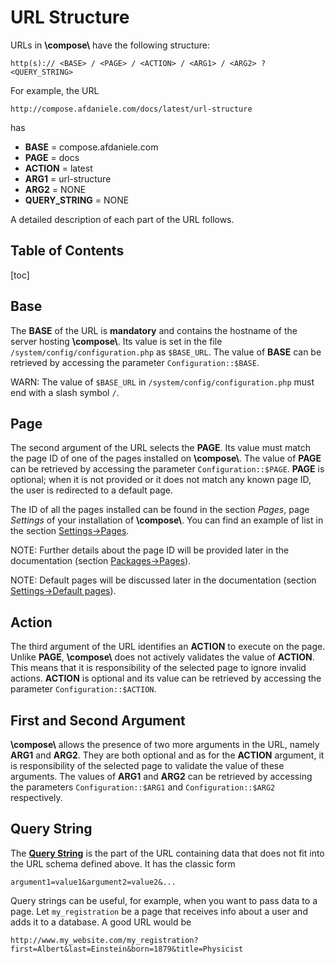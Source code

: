 # URL Structure

URLs in **\\compose\\** have the following structure:

```http
http(s):// <BASE> / <PAGE> / <ACTION> / <ARG1> / <ARG2> ? <QUERY_STRING>
```

For example, the URL

```http
http://compose.afdaniele.com/docs/latest/url-structure
```

has

- **BASE** = compose.afdaniele.com
- **PAGE** = docs
- **ACTION** = latest
- **ARG1** = url-structure
- **ARG2** = NONE
- **QUERY_STRING** = NONE

A detailed description of each part of the URL follows.


## Table of Contents

[toc]


## Base

The **BASE** of the URL is **mandatory** and contains the hostname of the server hosting **\\compose\\**.
Its value is set in the file `/system/config/configuration.php` as `$BASE_URL`.
The value of **BASE** can be retrieved by accessing the parameter `Configuration::$BASE`.

WARN: The value of `$BASE_URL` in `/system/config/configuration.php` must end with a slash symbol `/`.


## Page

The second argument of the URL selects the **PAGE**. Its value must match the page ID
of one of the pages installed on **\\compose\\**.
The value of **PAGE** can be retrieved by accessing the parameter `Configuration::$PAGE`.
**PAGE** is optional; when it is not provided or it does not match any known page ID,
the user is redirected to a default page.

The ID of all the pages installed can be found in the section *Pages*, page
*Settings* of your installation of **\\compose\\**. You can find an example of list
in the section [Settings->Pages](settings#pages).

NOTE: Further details about the page ID will be
provided later in the documentation (section [Packages->Pages](packages#pages)).

NOTE: Default pages will be discussed later in
the documentation (section [Settings->Default pages](settings#default-pages)).


## Action

The third argument of the URL identifies an **ACTION** to execute on the page.
Unlike **PAGE**, **\\compose\\** does not actively validates the value of **ACTION**. This means that
it is responsibility of the selected page to ignore invalid actions. **ACTION** is optional and
its value can be retrieved by accessing the parameter `Configuration::$ACTION`.


## First and Second Argument

**\\compose\\** allows the presence of two more arguments in the URL, namely **ARG1** and **ARG2**.
They are both optional and as for the **ACTION** argument, it is responsibility of the selected page
to validate the value of these arguments.
The values of **ARG1** and **ARG2** can be retrieved by accessing the parameters `Configuration::$ARG1`
and `Configuration::$ARG2` respectively.


## Query String

The [**Query String**](https://en.wikipedia.org/wiki/Query_string) is the part of the URL containing
data that does not fit into the URL schema defined above. It has the classic form
```
argument1=value1&argument2=value2&...
```

Query strings can be useful, for example, when you want to pass data to a page. Let `my_registration`
be a page that receives info about a user and adds it to a database. A good URL would be

```http
http://www.my_website.com/my_registration?first=Albert&last=Einstein&born=1879&title=Physicist
```
